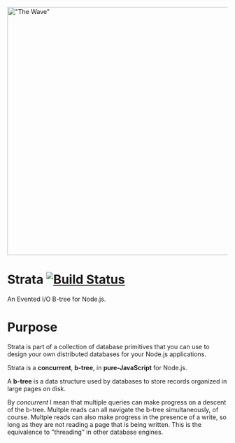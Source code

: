 <a href="http://www.flickr.com/photos/rickz/2207171252/" title="&quot;The Wave&quot; by rickz, on Flickr"><img src="http://farm3.staticflickr.com/2363/2207171252_6ebe988904_z.jpg?zz=1" width="850" height="567" alt="&quot;The Wave&quot;"></a>

# Strata [![Build Status](https://secure.travis-ci.org/bigeasy/strata.png?branch=master)](http://travis-ci.org/bigeasy/strata)

An Evented I/O B-tree for Node.js.

# Purpose

Strata is part of a collection of database primitives that you can use to design
your own distributed databases for your Node.js applications.

Strata is a **concurrent**, **b-tree**, in **pure-JavaScript** for Node.js.

A **b-tree** is a data structure used by databases to store records organized in
large pages on disk.

By *concurrent* I mean that multiple queries can make progress on a descent of
the b-tree. Multple reads can all navigate the b-tree simultaneously, of course.
Multple reads can also make progress in the presence of a write, so long as they
are not reading a page that is being written. This is the equivalence to
"threading" in other database engines.
